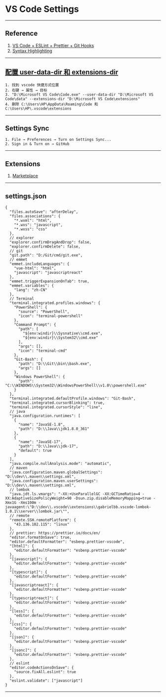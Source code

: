# VS Code Settings

---
## Reference
1. [VS Code + ESLint + Prettier + Git Hooks](https://zhuanlan.zhihu.com/p/444925446)
2. [Syntax Highlighting](https://babeljs.io/docs/en/editors/#visual-studio-code)
---
## [配置 user-data-dir 和 extensions-dir](https://stackoverflow.com/a/66281688/19598136)
    1. 找到 vscode 快捷方式位置
    2. 右键 → 属性 → 目标
    3. "D:\Microsoft VS Code\Code.exe" --user-data-dir "D:\Microsoft VS Code\data" --extensions-dir "D:\Microsoft VS Code\extensions"
    4. 删除 C:\Users\HP\AppData\Roaming\Code 和 C:\Users\HP\.vscode\extensions
---
## Settings Sync
    1. File → Preferences → Turn on Settings Sync...
    2. Sign in & Turn on → GitHub
---
## Extensions
1. [Marketplace](https://marketplace.visualstudio.com/search?target=VSCode&category=All%20categories&sortBy=Installs)
---
## settings.json
```json5
{
  "files.autoSave": "afterDelay",
  "files.associations": {
    "*.wxml": "html",
    "*.wxs": "javascript",
    "*.wxss": "css"
  },
  // explorer
  "explorer.confirmDragAndDrop": false,
  "explorer.confirmDelete": false,
  // git
  "git.path": "D:/Git/cmd/git.exe",
  // emmet
  "emmet.includeLanguages": {
    "vue-html": "html",
    "javascript": "javascriptreact"
  },
  "emmet.triggerExpansionOnTab": true,
  "emmet.variables": {
    "lang": "zh-CN"
  },
  // Terminal
  "terminal.integrated.profiles.windows": {
    "PowerShell": {
      "source": "PowerShell",
      "icon": "terminal-powershell"
    },
    "Command Prompt": {
      "path": [
        "${env:windir}\\Sysnative\\cmd.exe",
        "${env:windir}\\System32\\cmd.exe"
      ],
      "args": [],
      "icon": "terminal-cmd"
    },
    "Git-Bash": {
      "path": "D:\\Git\\bin\\bash.exe",
      "args": []
    },
    "Windows PowerShell": {
      "path": "C:\\WINDOWS\\System32\\WindowsPowerShell\\v1.0\\powershell.exe"
    }
  },
  "terminal.integrated.defaultProfile.windows": "Git-Bash",
  "terminal.integrated.cursorBlinking": true,
  "terminal.integrated.cursorStyle": "line",
  // java
  "java.configuration.runtimes": [
    {
      "name": "JavaSE-1.8",
      "path": "D:\\Java\\jdk1.8.0_361"
    },
    {
      "name": "JavaSE-17",
      "path": "D:\\Java\\jdk-17",
      "default": true
    }
  ],
  "java.compile.nullAnalysis.mode": "automatic",
  // maven
  "java.configuration.maven.globalSettings": "D:\\dev\\.maven\\settings.xml",
  "java.configuration.maven.userSettings": "D:\\dev\\.maven\\settings.xml",
  // lombok
  "java.jdt.ls.vmargs": "-XX:+UseParallelGC -XX:GCTimeRatio=4 -XX:AdaptiveSizePolicyWeight=90 -Dsun.zip.disableMemoryMapping=true -Xmx1G -Xms100m -javaagent:\"D:\\dev\\.vscode\\extensions\\gabrielbb.vscode-lombok-1.0.1\\server\\lombok.jar\"",
  // remote
  "remote.SSH.remotePlatform": {
    "43.136.102.115": "linux"
  },
  // prettier: https://prettier.io/docs/en/
  "editor.formatOnSave": true,
  "editor.defaultFormatter": "esbenp.prettier-vscode",
  "[html]": {
    "editor.defaultFormatter": "esbenp.prettier-vscode"
  },
  "[javascript]": {
    "editor.defaultFormatter": "esbenp.prettier-vscode"
  },
  "[typescript]": {
    "editor.defaultFormatter": "esbenp.prettier-vscode"
  },
  "[javascriptreact]": {
    "editor.defaultFormatter": "esbenp.prettier-vscode"
  },
  "[typescriptreact]": {
    "editor.defaultFormatter": "esbenp.prettier-vscode"
  },
  "[less]": {
    "editor.defaultFormatter": "esbenp.prettier-vscode"
  },
  "[css]": {
    "editor.defaultFormatter": "esbenp.prettier-vscode"
  },
  "[json]": {
    "editor.defaultFormatter": "esbenp.prettier-vscode"
  },
  "[jsonc]": {
    "editor.defaultFormatter": "esbenp.prettier-vscode"
  },
  // eslint
  "editor.codeActionsOnSave": {
    "source.fixAll.eslint": true
  },
  "eslint.validate": ["javascript"]
}
```
---
